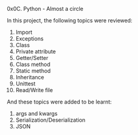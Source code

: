 0x0C. Python - Almost a circle

In this project, the following topics were reviewed:
1. Import
2. Exceptions
3. Class
4. Private attribute
5. Getter/Setter
6. Class method
7. Static method
8. Inheritance
9. Unittest
10. Read/Write file

And these topics were added to be learnt:
1. args and kwargs
2. Serialization/Deserialization
3. JSON
